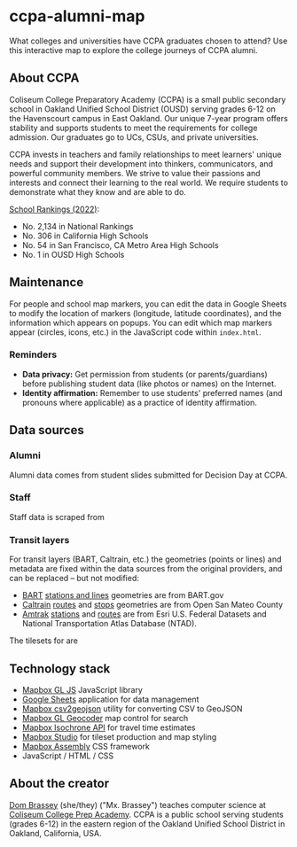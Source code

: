 # ccpa-alumni-map

What colleges and universities have CCPA graduates chosen to attend? Use this interactive map to explore the college journeys of CCPA alumni.

## About CCPA

Coliseum College Preparatory Academy (CCPA) is a small public secondary school in Oakland Unified School District (OUSD) serving grades 6-12 on the Havenscourt campus in East Oakland. Our unique 7-year program offers stability and supports students to meet the requirements for college admission. Our graduates go to UCs, CSUs, and private universities.

CCPA invests in teachers and family relationships to meet learners' unique needs and support their development into thinkers, communicators, and powerful community members. We strive to value their passions and interests and connect their learning to the real world. We require students to demonstrate what they know and are able to do.

[School Rankings (2022)](https://bit.ly/CCPA2022STATS):

- No. 2,134 in National Rankings
- No. 306 in California High Schools
- No. 54 in San Francisco, CA Metro Area High Schools
- No. 1 in OUSD High Schools

## Maintenance

For people and school map markers, you can edit the data in Google Sheets to modify the location of markers (longitude, latitude coordinates), and the information which appears on popups. You can edit which map markers appear (circles, icons, etc.) in the JavaScript code within `index.html`.

### Reminders

- **Data privacy:** Get permission from students (or parents/guardians) before publishing student data (like photos or names) on the Internet. 
- **Identity affirmation:** Remember to use students' preferred names (and pronouns where applicable) as a practice of identity affirmation.

## Data sources

### Alumni
Alumni data comes from student slides submitted for Decision Day at CCPA.

### Staff
Staff data is scraped from 

### Transit layers

For transit layers (BART, Caltrain, etc.) the geometries (points or lines) and metadata are fixed within the data sources from the original providers, and can be replaced – but not modified:

- [BART](https://www.bart.gov/) [stations and lines](https://www.bart.gov/schedules/developers/geo) geometries are from BART.gov
- [Caltrain](https://www.caltrain.com/) [routes](https://data.smcgov.org/Transportation/Caltrain-Routes/upph-wy44) and [stops](https://data.smcgov.org/Transportation/Caltrain-Stations-and-Stops/jzd3-rqcd) geometries are from Open San Mateo County
- [Amtrak](https://www.amtrak.com/) [stations](https://hub.arcgis.com/datasets/fedmaps::amtrak-rail-stations/explore) and [routes](https://data-usdot.opendata.arcgis.com/datasets/baa5a6c4d4ae4034850e99aaca38cfbb_0/about) are from Esri U.S. Federal Datasets and National Transportation Atlas Database (NTAD).

The tilesets for are

## Technology stack

- [Mapbox GL JS](https://docs.mapbox.com/mapbox-gl-js/guides/) JavaScript library
- [Google Sheets](https://www.google.com/sheets/about/) application for data management
- [Mapbox csv2geojson](https://github.com/mapbox/csv2geojson) utility for converting CSV to GeoJSON
- [Mapbox GL Geocoder](https://github.com/mapbox/mapbox-gl-geocoder) map control for search
- [Mapbox Isochrone API](https://docs.mapbox.com/api/navigation/isochrone/) for travel time estimates
- [Mapbox Studio](https://studio.mapbox.com/) for tileset production and map styling
- [Mapbox Assembly](https://github.com/mapbox/assembly/) CSS framework
- JavaScript / HTML / CSS

## About the creator

[Dom Brassey](https://linkedin.com/in/dombrassey) (she/they) ("Mx. Brassey") teaches computer science at [Coliseum College Prep Academy](https://www.ousd.org/ccpa). CCPA is a public school serving students (grades 6-12) in the eastern region of the Oakland Unified School District in Oakland, California, USA.
